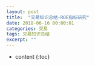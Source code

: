 ```yaml
---
layout: post
title:  "交易知识总结-ROE指标研究"
date: 2018-06-16 00:00:01
categories: 交易
tags: 交易知识总结
excerpt: ""
---
```


* content
{:toc}













































